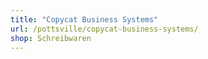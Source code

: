 ```yaml
---
title: "Copycat Business Systems"
url: /pottsville/copycat-business-systems/
shop: Schreibwaren
---
```

